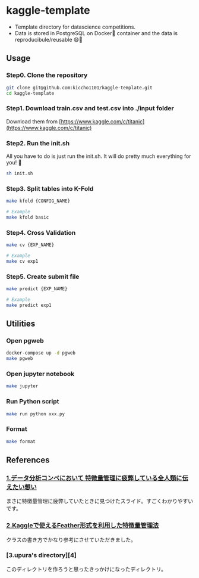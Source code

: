 # kaggle-template

- Template directory for datascience competitions.
- Data is stored in PostgreSQL on Docker🐳 container and the data is reproducibule/reusable 😄🎉

## Usage

### Step0. Clone the repository

```sh
git clone git@github.com:kiccho1101/kaggle-template.git
cd kaggle-template
```

### Step1. Download train.csv and test.csv into ./input folder

Download them from [https://www.kaggle.com/c/titanic](https://www.kaggle.com/c/titanic)

### Step2. Run the init.sh

All you have to do is just run the init.sh.
It will do pretty much everything for you! 🎉

```bash
sh init.sh
```

### Step3. Split tables into K-Fold

```sh
make kfold {CONFIG_NAME}

# Example
make kfold basic
```

### Step4. Cross Validation

```sh
make cv {EXP_NAME}

# Example
make cv exp1
```

### Step5. Create submit file

```sh
make predict {EXP_NAME}

# Example
make predict exp1
```

## Utilities

### Open pgweb

```sh
docker-compose up -d pgweb
make pgweb
```

### Open jupyter notebook

```sh
make jupyter
```

### Run Python script

```sh
make run python xxx.py
```

### Format

```sh
make format
```

## References

### [1.データ分析コンペにおいて 特徴量管理に疲弊している全人類に伝えたい想い][1]

まさに特徴量管理に疲弊していたときに見つけたスライド。すごくわかりやすいです。

### [2.Kaggleで使えるFeather形式を利用した特徴量管理法][2]

クラスの書き方でかなり参考にさせていただきました。

### [3.upura's directory][4]

このディレクトリを作ろうと思ったきっかけになったディレクトリ。

[1]:https://speakerdeck.com/takapy/detafen-xi-konpenioite-te-zheng-liang-guan-li-nipi-bi-siteiruquan-ren-lei-nichuan-etaixiang-i
[2]:https://amalog.hateblo.jp/entry/kaggle-feature-management
[3]:https://github.com/upura/ml-competition-template-titanic
